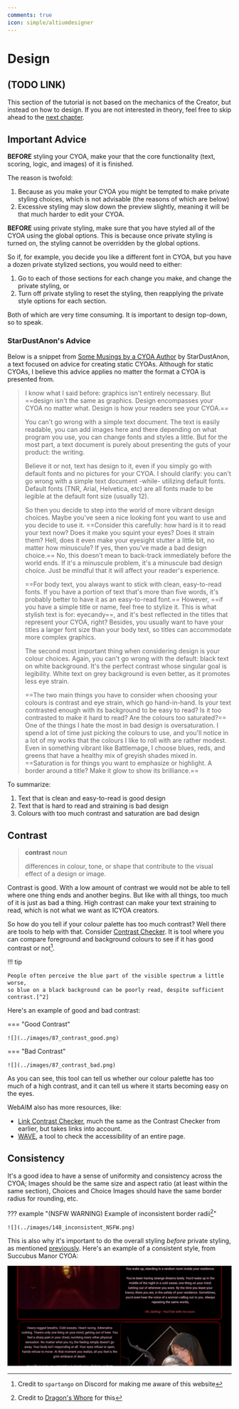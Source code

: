 ```yaml
---
comments: true
icon: simple/altiumdesigner
---
```


# Design

## (TODO LINK)
This section of the tutorial is not based on the mechanics of the Creator, but
instead on how to design. If you are not interested in theory, feel free to
skip ahead to the [next chapter].

## Important Advice
**BEFORE** styling your CYOA, make your that the core functionality (text,
scoring, logic, and images) of it is finished.

The reason is twofold:

1. Because as you make your CYOA you might be tempted to make private styling
   choices, which is not advisable (the reasons of which are below)
2. Excessive styling may slow down the preview slightly, meaning it will be
   that much harder to edit your CYOA.

**BEFORE** using private styling, make sure that you have styled all of the
CYOA using the global options. This is because once private styling is turned
on, the styling cannot be overridden by the global options.

So if, for example, you decide you like a different font in CYOA, but you have
a dozen private stylized sections, you would need to either:

1. Go to each of those sections for each change you make, and change the
   private styling, or
2. Turn off private styling to reset the styling, then reapplying the private
   style options for each section.

Both of which are very time consuming. It is important to design top-down, so
to speak.

### StarDustAnon's Advice
Below is a snippet from [Some Musings by a CYOA Author] by StarDustAnon, a text
focused on advice for creating static CYOAs. Although for static CYOAs, I
believe this advice applies no matter the format a CYOA is presented from.

> I know what I said before: graphics isn't entirely necessary. But ==design
> isn't the same as graphics. Design encompasses your CYOA no matter what.
> Design is how your readers see your CYOA.==
> 
> You can't go wrong with a simple text document. The text is easily readable,
> you can add images here and there depending on what program you use, you can
> change fonts and styles a little. But for the most part, a text document is
> purely about presenting the guts of your product: the writing.
> 
> Believe it or not, text has design to it, even if you simply go with default
> fonts and no pictures for your CYOA. I should clarify: you can't go wrong
> with a simple text document -while- utilizing default fonts. Default fonts
> (TNR, Arial, Helvetica, etc) are all fonts made to be legible at the default
> font size (usually 12). 
> 
> So then you decide to step into the world of more vibrant design choices.
> Maybe you've seen a nice looking font you want to use and you decide to use
> it. ==Consider this carefully: how hard is it to read your text now? Does it
> make you squint your eyes? Does it strain them? Hell, does it even make your
> eyesight stutter a little bit, no matter how minuscule? If yes, then you've
> made a bad design choice.== No, this doesn't mean to back-track immediately
> before the world ends. If it's a minuscule problem, it's a minuscule bad
> design choice. Just be mindful that it will affect your reader's experience.
> 
> ==For body text, you always want to stick with clean, easy-to-read fonts. If
> you have a portion of text that's more than five words, it's probably better
> to have it as an easy-to-read font.== However, ==if you have a simple title
> or name, feel free to stylize it. This is what stylish text is for:
> eyecandy==, and it's best reflected in the titles that represent your CYOA,
> right? Besides, you usually want to have your titles a larger font size than
> your body text, so titles can accommodate more complex graphics.
> 
> The second most important thing when considering design is your colour
> choices. Again, you can't go wrong with the default: black text on white
> background. It's the perfect contrast whose singular goal is legibility.
> White text on grey background is even better, as it promotes less eye strain.
> 
> ==The two main things you have to consider when choosing your colours is
> contrast and eye strain, which go hand-in-hand. Is your text contrasted
> enough with its background to be easy to read? Is it too contrasted to make
> it hard to read? Are the colours too saturated?== One of the things I hate
> the most in bad design is oversaturation. I spend a lot of time just picking
> the colours to use, and you'll notice in a lot of my works that the colours I
> like to roll with are rather modest. Even in something vibrant like
> Battlemage, I choose blues, reds, and greens that have a healthy mix of
> greyish shades mixed in. ==Saturation is for things you want to emphasize or
> highlight. A border around a title? Make it glow to show its brilliance.==

To summarize:

1. Text that is clean and easy-to-read is good design
2. Text that is hard to read and straining is bad design
3. Colours with too much contrast and saturation are bad design

## Contrast
> **contrast** *noun*
> 
> differences in colour, tone, or shape that contribute to the visual effect of
> a design or image.

Contrast is good. With a low amount of contrast we would not be able to tell
where one thing ends and another begins. But like with all things, too much of
it is just as bad a thing. High contrast can make your text straining to read,
which is not what we want as ICYOA creators.

So how do you tell if your colour palette has too much contrast? Well there are
tools to help with that. Consider [Contrast Checker]. It is tool where you can
compare foreground and background colours to see if it has good contrast or
not[^1].

!!! tip

    People often perceive the blue part of the visible spectrum a little worse,
    so blue on a black background can be poorly read, despite sufficient
    contrast.[^2]

Here's an example of good and bad contrast:

=== "Good Contrast"

    ![](../images/87_contrast_good.png)

=== "Bad Contrast"

    ![](../images/87_contrast_bad.png)

As you can see, this tool can tell us whether our colour palette has too much
of a high contrast, and it can tell us where it starts becoming easy on the
eyes.

WebAIM also has more resources, like:

* [Link Contrast Checker], much the same as the Contrast Checker from earlier,
but takes links into account.
* [WAVE](https://wave.webaim.org/), a tool to check the accessibility of an
entire page.

## Consistency
It's a good idea to have a sense of uniformity and consistency across the CYOA;
Images should be the same size and aspect ratio (at least within the same
section), Choices and Choice Images should have the same border radius for
rounding, etc.

[previously]: #important-advice

??? example "(NSFW WARNING) Example of inconsistent border radii[^2]"

    ![](../images/148_inconsistent_NSFW.png)

This is also why it's important to do the overall styling *before* private
styling, as mentioned [previously]. Here's an example of a consistent style,
from Succubus Manor CYOA:

![](../images/149_consistent_styling.png)

<!-- Footnotes -->
[^1]: Credit to `spartango` on Discord for making me aware of this website
[^2]: Credit to [Dragon's Whore](https://imgchest.com/p/ej7mkx9qydl) for this

<!-- URLs -->
[Contrast Checker]: https://webaim.org/resources/contrastchecker/
[Link Contrast Checker]: https://webaim.org/resources/linkcontrastchecker/
[next chapter]: _
[Some Musings by a CYOA Author]: https://pastebin.com/qaL8nDD8